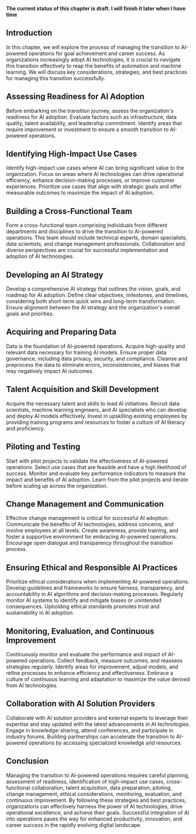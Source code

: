 **The current status of this chapter is draft. I will finish it later when I have time**

Introduction
------------

In this chapter, we will explore the process of managing the transition to AI-powered operations for goal achievement and career success. As organizations increasingly adopt AI technologies, it is crucial to navigate this transition effectively to reap the benefits of automation and machine learning. We will discuss key considerations, strategies, and best practices for managing this transition successfully.

Assessing Readiness for AI Adoption
-----------------------------------

Before embarking on the transition journey, assess the organization's readiness for AI adoption. Evaluate factors such as infrastructure, data quality, talent availability, and leadership commitment. Identify areas that require improvement or investment to ensure a smooth transition to AI-powered operations.

Identifying High-Impact Use Cases
---------------------------------

Identify high-impact use cases where AI can bring significant value to the organization. Focus on areas where AI technologies can drive operational efficiency, enhance decision-making processes, or improve customer experiences. Prioritize use cases that align with strategic goals and offer measurable outcomes to maximize the impact of AI adoption.

Building a Cross-Functional Team
--------------------------------

Form a cross-functional team comprising individuals from different departments and disciplines to drive the transition to AI-powered operations. This team should include technical experts, domain specialists, data scientists, and change management professionals. Collaboration and diverse perspectives are crucial for successful implementation and adoption of AI technologies.

Developing an AI Strategy
-------------------------

Develop a comprehensive AI strategy that outlines the vision, goals, and roadmap for AI adoption. Define clear objectives, milestones, and timelines, considering both short-term quick wins and long-term transformation. Ensure alignment between the AI strategy and the organization's overall goals and priorities.

Acquiring and Preparing Data
----------------------------

Data is the foundation of AI-powered operations. Acquire high-quality and relevant data necessary for training AI models. Ensure proper data governance, including data privacy, security, and compliance. Cleanse and preprocess the data to eliminate errors, inconsistencies, and biases that may negatively impact AI outcomes.

Talent Acquisition and Skill Development
----------------------------------------

Acquire the necessary talent and skills to lead AI initiatives. Recruit data scientists, machine learning engineers, and AI specialists who can develop and deploy AI models effectively. Invest in upskilling existing employees by providing training programs and resources to foster a culture of AI literacy and proficiency.

Piloting and Testing
--------------------

Start with pilot projects to validate the effectiveness of AI-powered operations. Select use cases that are feasible and have a high likelihood of success. Monitor and evaluate key performance indicators to measure the impact and benefits of AI adoption. Learn from the pilot projects and iterate before scaling up across the organization.

Change Management and Communication
-----------------------------------

Effective change management is critical for successful AI adoption. Communicate the benefits of AI technologies, address concerns, and involve employees at all levels. Create awareness, provide training, and foster a supportive environment for embracing AI-powered operations. Encourage open dialogue and transparency throughout the transition process.

Ensuring Ethical and Responsible AI Practices
---------------------------------------------

Prioritize ethical considerations when implementing AI-powered operations. Develop guidelines and frameworks to ensure fairness, transparency, and accountability in AI algorithms and decision-making processes. Regularly monitor AI systems to identify and mitigate biases or unintended consequences. Upholding ethical standards promotes trust and sustainability in AI adoption.

Monitoring, Evaluation, and Continuous Improvement
--------------------------------------------------

Continuously monitor and evaluate the performance and impact of AI-powered operations. Collect feedback, measure outcomes, and reassess strategies regularly. Identify areas for improvement, adjust models, and refine processes to enhance efficiency and effectiveness. Embrace a culture of continuous learning and adaptation to maximize the value derived from AI technologies.

Collaboration with AI Solution Providers
----------------------------------------

Collaborate with AI solution providers and external experts to leverage their expertise and stay updated with the latest advancements in AI technologies. Engage in knowledge-sharing, attend conferences, and participate in industry forums. Building partnerships can accelerate the transition to AI-powered operations by accessing specialized knowledge and resources.

Conclusion
----------

Managing the transition to AI-powered operations requires careful planning, assessment of readiness, identification of high-impact use cases, cross-functional collaboration, talent acquisition, data preparation, piloting, change management, ethical considerations, monitoring, evaluation, and continuous improvement. By following these strategies and best practices, organizations can effectively harness the power of AI technologies, drive operational excellence, and achieve their goals. Successful integration of AI into operations paves the way for enhanced productivity, innovation, and career success in the rapidly evolving digital landscape.
